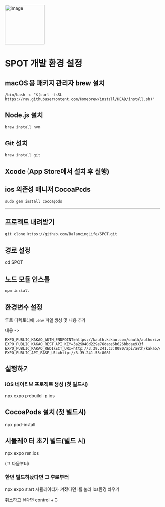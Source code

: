 <img width="128" height="128" alt="image" src="https://github.com/user-attachments/assets/ef12dfac-9ef3-485c-935d-91aeb7b19264" />

# SPOT 개발 환경 설정

## macOS 용 패키지 관리자 brew 설치
`/bin/bash -c "$(curl -fsSL https://raw.githubusercontent.com/Homebrew/install/HEAD/install.sh)"`

## Node.js 설치
`brew install nvm`

## Git 설치
`brew install git`

## Xcode (App Store에서 설치 후 실행)

## ios 의존성 매니저 CocoaPods
`sudo gem install cocoapods`

---

## 프로젝트 내려받기
`git clone https://github.com/BalancingLife/SPOT.git`

## 경로 설정
cd SPOT

## 노드 모듈 인스톨
`npm install`

## 환경변수 설정
루트 디렉토리에 `.env` 파일 생성 및 내용 추가

내용 ->
```
EXPO_PUBLIC_KAKAO_AUTH_ENDPOINT=https://kauth.kakao.com/oauth/authorize
EXPO_PUBLIC_KAKAO_REST_API_KEY=3a29040d229e76dade6b626bbdae933f
EXPO_PUBLIC_KAKAO_REDIRECT_URI=http://3.39.241.53:8080/api/auth/kakao/callback
EXPO_PUBLIC_API_BASE_URL=http://3.39.241.53:8080     
```
## 실행하기
### iOS 네이티브 프로젝트 생성 (첫 빌드시)
npx expo prebuild -p ios

## CocoaPods 설치 (첫 빌드시)
npx pod-install

## 시뮬레이터 초기 빌드(빌드 시)
npx expo run:ios

(그 다음부터)
### 한번 빌드해놨다면 그 후로부터
npx expo start
시뮬레이터가 켜졌다면
i를 눌러 ios환경 띄우기

취소하고 싶다면 control + C

